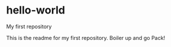 # hello-world
My first repository

This is the readme for my first repository. Boiler up and go Pack!
